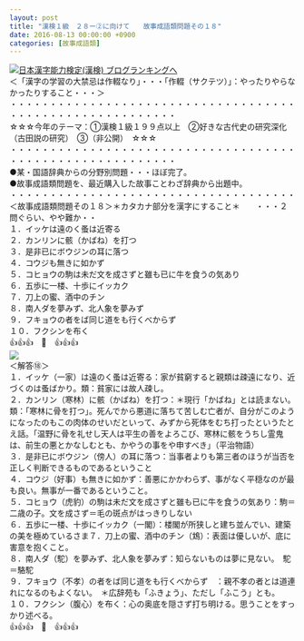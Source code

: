 ```yaml
---
layout: post
title: "漢検１級　２８ー②に向けて　　故事成語類問題その１８"
date: 2016-08-13 00:00:00 +0900
categories: [故事成語類]
---
```


[![](/syuusyuu9701/assets/images/漢検１級-２８ー②に向けて-故事成語類問題その１８-br_c_3028_1.gif)](http://blog.with2.net/link.php?1659096:3028 "日本漢字能力検定(漢検) ブログランキングへ")[日本漢字能力検定(漢検) ブログランキングへ](http://blog.with2.net/link.php?1659096:3028)  
＜「漢字の学習の大禁忌は作輟なり」・・・「作輟（サクテツ）」：やったりやらなかったりすること・・・＞  
・・・・・・・・・・・・・・・・・・・・・・・・・・・・・・・・・・・・・・・・・・・・・・・・・・・・・・・・・  
☆☆☆今年のテーマ：①漢検１級１９９点以上　②好きな古代史の研究深化（古田説の研究）　③（非公開）　☆☆☆　　  
・・・・・・・・・・・・・・・・・・・・・・・・・・・・・・・・・・・・・・・・・・・・・・・・・・・・・・・・・  
●某・国語辞典からの分野別問題・・・ほぼ完了。  
●故事成語類問題を、最近購入した故事ことわざ辞典から出題中。  
・・・・・・・・・・・・・・・・・・・・・・・・・・・・・・・・・・・・  
＜故事成語類問題その１８＞＊カタカナ部分を漢字にすること＊　　・・・２問ぐらい、やや難か・・  
１．イッケは遠のく蚤は近寄る  
２．カンリンに骸（かばね）を打つ  
３．是非已にボウジンの耳に落つ  
４．コウジも無きに如かず  
５．コヒョウの駒は未だ文を成さずと雖も已に牛を食うの気あり  
６．五歩に一楼、十歩にイッカク  
７．刀上の蜜、酒中のチン  
８．南人ダを夢みず、北人象を夢みず  
９．フキョウの者をば同じ道をも行くべからず　  
１０．フクシンを布く  
👍👍👍　🐒　👍👍👍  
![](/syuusyuu9701/assets/images/漢検１級-２８ー②に向けて-故事成語類問題その１８-a71a9a41b76256e7f60bb0920525c247.png)  
＜解答⑱＞  
１．イッケ（一家）は遠のく蚤は近寄る：家が貧窮すると親類は疎遠になり、近づくのは蚤ばかり。類：貧家には故人疎し。  
２．カンリン（寒林）に骸（かばね）を打つ：＊現行「かばね」とは読まない。類：「寒林に骨を打つ」。死んでから悪道に落ちて苦しむ亡者が、自分がこのようになったのもこの肉体のせいだといって、みずから死体をむち打ったというたとえ話。「温野に骨を礼せし天人は平生の善をよろこび、寒林に骸をうちし霊鬼は、前生の悪とかなしむとも、かやうの事をや申すべき」（平治物語）  
３．是非已にボウジン（傍人）の耳に落つ：当事者よりも第三者のほうが当否を正しく判断できるものであるということ  
４．コウジ（好事）も無きに如かず：善悪にかかわらず、事がなく平穏なのが最も良い。無事が一番であるということ。  
５．コヒョウ（虎豹）の駒は未だ文を成さずと雖も已に牛を食うの気あり：駒＝二歳の子。文を成さず＝毛の斑点がはっきりしない  
６．五歩に一楼、十歩にイッカク（一閣）：楼閣が所狭しと建ち並んでい、建築の美を極めているさま７．刀上の蜜、酒中のチン（鴆）：表面は優しいが、底に害意を抱くこと。  
８．南人ダ（駝）を夢みず、北人象を夢みず：知らないものは夢に見ない。　駝＝駱駝  
９．フキョウ（不孝）の者をば同じ道をも行くべからず　：親不孝の者とは道連れになるのもよくない。　＊広辞苑も「ふきょう」、ただし「ふこう」とも。  
１０．フクシン（腹心）を布く：心の奥底を隠さず打ち明ける。思うことをすっかり述べる。  
👍👍👍　🐒　👍👍👍  